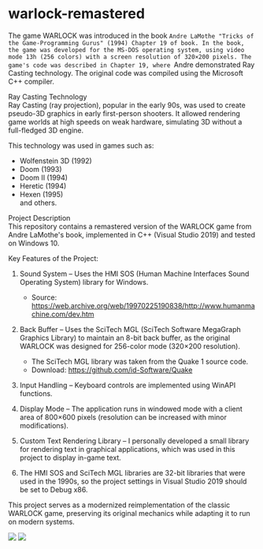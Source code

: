# warlock-remastered

The game WARLOCK was introduced in the book `Andre LaMothe "Tricks of the Game-Programming Gurus" (1994) Chapter 19 of book. In the book, the game was developed for the MS-DOS operating system, using video mode 13h (256 colors) with a screen resolution of 320×200 pixels. The game's code was described in Chapter 19, where `Andre demonstrated Ray Casting technology. The original code was compiled using the Microsoft C++ compiler.


Ray Casting Technology  
Ray Casting (ray projection), popular in the early 90s, was used to create pseudo-3D graphics in early first-person shooters. It allowed rendering game worlds at high speeds on weak hardware, simulating 3D without a full-fledged 3D engine.  

This technology was used in games such as:  
- Wolfenstein 3D (1992)  
- Doom (1993)  
- Doom II (1994)  
- Heretic (1994)  
- Hexen (1995)  
and others.  

Project Description  
This repository contains a remastered version of the WARLOCK game from Andre LaMothe's book, implemented in C++ (Visual Studio 2019) and tested on Windows 10.  

Key Features of the Project:  


1. Sound System – Uses the HMI SOS (Human Machine Interfaces Sound Operating System) library for Windows.  
   - Source: https://web.archive.org/web/19970225190838/http://www.humanmachine.com/dev.htm  


2. Back Buffer – Uses the SciTech MGL (SciTech Software MegaGraph Graphics Library) to maintain an 8-bit back buffer, as the original WARLOCK was designed for 256-color mode (320×200 resolution).  
   - The SciTech MGL library was taken from the Quake 1 source code.  
   - Download: https://github.com/id-Software/Quake  


3. Input Handling – Keyboard controls are implemented using WinAPI functions.  


4. Display Mode – The application runs in windowed mode with a client area of 800×600 pixels (resolution can be increased with minor modifications).  


5. Custom Text Rendering Library – I personally developed a small library for rendering text in graphical applications, which was used in this project to display in-game text.  


6. The HMI SOS and SciTech MGL libraries are 32-bit libraries that were used in the 1990s, so the project settings in Visual Studio 2019 should be set to Debug x86.  


This project serves as a modernized reimplementation of the classic WARLOCK game, preserving its original mechanics while adapting it to run on modern systems.

<img src="https://github.com/ed-kurlyak/warlock-remastered/blob/main/pics/pic1.png">

<img src="https://github.com/ed-kurlyak/warlock-remastered/blob/main/pics/pic2.png">
